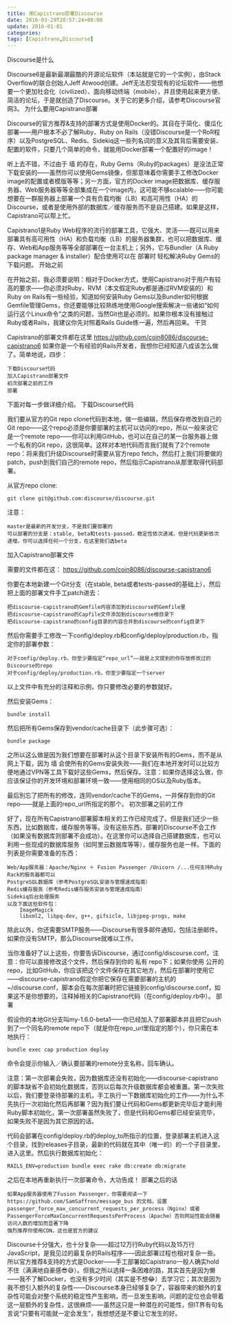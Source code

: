```yaml
---
title: 用Capistrano部署Discourse
date: 2016-03-29T20:57:24+08:00
update: 2016-01-01
categories:
tags: [Capistrano,Discourse]
---
```

Discourse是什么

Discourse6是最新最潮最酷的开源论坛软件（本站就是它的一个实例），由Stack Overflow的联合创始人Jeff Atwood创建。Jeff无法忍受现有的论坛软件——他想要一个更加社会化（civilized）、面向移动终端（mobile），并且使用起来更方便、简洁的论坛，于是就创造了Discourse。关于它的更多介绍，请参考Discourse官网3。
为什么要用Capistrano部署

Discourse的官方推荐&支持的部署方式是使用Docker的。其目在于简化、傻瓜化部署——用户根本不必了解Ruby、Ruby on Rails（没错Discourse是一个RoR程序）以及PostgreSQL、Redis、Sidekiq这一些列名词的意义及其背后需要安装、配置的软件，只要几个简单的命令，就能用Docker部署一个配置好的image！

听上去不错，不过由于 墙 的存在，Ruby Gems（Ruby的packages）是没法正常下载安装的——虽然你可以使用Gems镜像，但那意味着你需要手工修改Docker image的配置或者模版等等；另一方面，官方的Docker image把数据库、缓存服务器、Web服务器等等全部集成在一个image内，这可能不够scalable——你可能想要在一群服务器上部署一个具有负载均衡（LB）和高可用性（HA）的Discourse，或者是使用外部的数据库／缓存服务而不是自己搭建。如果是这样，Capistrano可以帮上忙。

Capistrano1是Ruby Web程序的流行的部署工具，它强大、灵活——既可以用来部署具有高可用性（HA）和负载均衡（LB）的服务器集群，也可以把数据库、缓存、Web和App服务等等全部部署在一台主机上；另外，它与Bundler（A Ruby package manager & installer）配合使用可以在 部署时 轻松解决Ruby Gems的下载问题。
开始之前

在开始之前，我必须要说明：相对于Docker方式，使用Capistrano对于用户有较高的要求——你必须对Ruby、RVM（本文假定Ruby都是通过RVM安装的）和Ruby on Rails有一些经验，知道如何安装Ruby Gems以及Bundler如何根据Gemfile管理Gems，你还要能够比较熟练地使用Google搜索解决一些诸如“如何运行这个Linux命令”之类的问题，当然Git也是必须的。如果你根本没有接触过Ruby或者Rails，我建议你先对照着Rails Guide练一遍，然后再回来。
干货

Capistrano的部署文件都在这里
https://github.com/coin8086/discourse-capistrano6
如果你是一个有经验的Rails开发者，我想你已经知道八成该怎么做了。简单地说，四步：

    下载Discourse代码
    加入Capistrano部署文件
    初次部署之前的工作
    部署

下面对每一步做详细介绍。
下载Discourse代码

我们要从官方的Git repo clone代码到本地，做一些编辑，然后保存修改到自己的Git repo——这个repo必须是你要部署的主机可以访问的repo，所以一般来说它是一个remote repo——你可以利用GitHub，也可以在自己的某一台服务器上做一个私有的Git repo，这很简单。这样对本地代码而言我们就有了2个remote repo：将来我们升级Discourse时需要从官方repo fetch，然后打上我们将要做的patch，push到我们自己的remote repo，然后指示Capistrano从那里取得代码部署。

从官方repo clone:

    git clone git@github.com:discourse/discourse.git

注意：

    master是最新的开发分支，不是我们要部署的
    可以部署的分支是：stable, beta和tests-passed，稳定性依次递减，但是代码更新依次递增。你可以选择任何一个分支，在这里我们选beta

加入Capistrano部署文件

需要的文件都在这：
https://github.com/coin8086/discourse-capistrano6

你要在本地新建一个Git分支（在stable, beta或者tests-passed的基础上），然后把上面的部署文件手工patch进去：

    把discourse-capistrano的Gemfile内容添加到discourse的Gemfile里
    把discourse-capistrano的Capfile文件添加到discourse根目录下
    把discourse-capistrano的config目录的内容合并到discourse的config目录下

然后你需要手工修改一下config/deploy.rb和config/deploy/production.rb，指定你的部署参数：

    对于config/deploy.rb，你至少要指定“repo_url”——就是上文提到的你存放修改过的Discourse的repo
    对于config/deploy/production.rb，你至少要指定一个server

以上文件中有充分的注释和示例，你只要修改必要的参数就好。

然后安装Gems：

    bundle install

然后把所有Gems保存到vendor/cache目录下（此步骤可选）：

    bundle package

之所以这么做是因为我们想要在部署时从这个目录下安装所有的Gems，而不是从网上下载，因为 墙 会使所有的Gems安装失败——我们在本地开发时可以比较方便地通过VPN等工具下载好这些Gems，然后保存。注意：如果你选择这么做，你应该保证你的开发环境和部署环境一致——使用相同的OS以及Ruby版本。

最后別忘了把所有的修改，连同vendor/cache下的Gems，一并保存到你的Git repo——就是上面的repo_url所指定的那个。
初次部署之前的工作

好了，现在所有Capistrano部署脚本相关的工作已经完成了。但是我们还少一些东西，比如数据库，缓存服务等等。没有这些东西，部署的Discourse不会工作（如果没有数据库则部署不会成功）。在这里你可以选择自己搭建数据库，也可以利用一些现成的数据库服务（如阿里云数据库等等），缓存服务也是一样。下面的列表是你需要准备的东西：

    Web/App服务器：Apache/Nginx ＋ Fusion Passenger /Unicorn /...任何支持Ruby Rack的服务器都可以
    PostgreSQL数据库（参考PostgreSQL安装与管理速成指南）
    Redis缓存服务（参考Redis缓存服务安装与管理速成指南）
    Sidekiq后台处理服务
    以及下面这些软件包：
        ImageMagick
        libxml2, libpq-dev, g++, gifsicle, libjpeg-progs, make

除此以外，你还需要SMTP服务——Discourse有很多邮件通知，包括注册邮件。如果你没有SMTP，那么Discourse就难以工作。

当你准备好了以上这些，你要告诉Discourse，通过config/discourse.conf。注意：你可以直接修改这个文件，然后保存到你的 私有 repo下；如果你使用 公开的 repo，比如GitHub，你应该把这个文件保存在其它地方，然后在部署时使用它——discourse-capistrano假定你把它保存在需要部署的主机的~/discourse.conf，脚本会在每次部署时把它链接到config/discourse.conf，如果这不是你想要的，注释掉相关的Capistrano代码（在config/deploy.rb中）。
部署

假设你的本地Git分支叫my-1.6.0-beta1——你已经加入了部署脚本并且把它push到了一个同名的remote repo下（就是你在repo_url里指定的那个），你只需在本地执行：

    bundle exec cap production deploy

命令会提示你输入／确认要部署的remote分支名称，回车确认。

注意：第一次部署会失败，因为数据库还没有初始化——discourse-capistrano的脚本缺省不会初始化数据库，否则以后每次升级数据库都会被重置。第一次失败以后，我们要登录待部署的主机，手工执行一下数据库初始化的工作——为什么不先执行一次初始化然后再部署？因为我们要让代码和Gems都更新完毕后才能利用Ruby脚本初始化，第一次部署虽然失败了，但是代码和Gems都已经安装完毕，如果失败不是因为其它原因的话。

代码会部署在config/deploy.rb的deploy_to所指示的位置，登录部署主机进入这个目录，找到releases子目录，最新的代码就在其中（唯一的）的一个子目录里，进入这里。然后执行数据库初始化：

    RAILS_ENV=production bundle exec rake db:create db:migrate

之后在本地再重新执行一次部署命令，大功告成！
部署之后的话

    如果App服务器使用了Fusion Passenger，你需要阅读一下 https://github.com/SamSaffron/message_bus 的文档，设置passenger_force_max_concurrent_requests_per_process（Nginx）或者PassengerForceMaxConcurrentRequestsPerProcess（Apache）否则网站性能会随着访问人数的增加而显著下降
    强烈推荐你使用CDN，这也是官方的建议

Discourse十分强大，也十分复杂——超过12万行Ruby代码以及15万行JavaScript，是我见过的最复杂的Rails程序——因此部署过程也相对复杂一些。所以官方推荐&支持的方式是Docker——手工部署如Capistrano一般人确实hold不住（满满地自豪感:sunglasses::sweat_smile:）。但我之所以选择一条困难的路，其实首先是因为懒——我不了解Docker，也没有多少时间（其实是不想:joy:）去学习它；其次是因为我不想引入额外的复杂性——Discourse本身已经够复杂了，容器带来的额外的复杂性可能会对整个系统的稳定性产生影响，而一旦发生影响，问题的定位也会带着这一层额外的复杂性，这很麻烦——虽然这只是一种潜在的可能性，但IT界有句名言说“只要有可能就一定会发生”，我想想还是不要让它发生的好。
